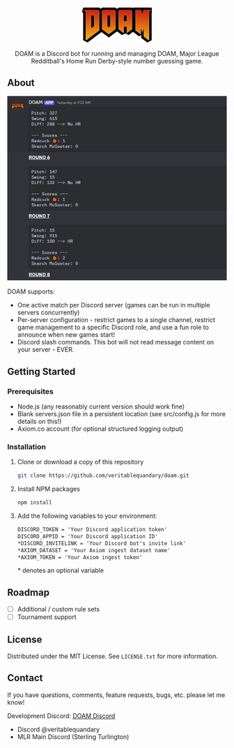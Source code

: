 <br />
<div align="center">
  <a href="https://github.com/veritablequandary/doam">
    <img src="images/doam.png" alt="Logo" width="160" height="80">
  </a>

  <p align="center">
    DOAM is a Discord bot for running and managing DOAM, Major League Redditball's Home Run Derby-style number guessing game.
  </p>
</div>

## About

<a> <img src="images/screenshot.png" alt="Logo"> </a>

DOAM supports:
- One active match per Discord server (games can be run in multiple servers concurrently)
- Per-server configuration - restrict games to a single channel, restrict game management to a specific Discord role, and use a fun role to announce when new games start!
- Discord slash commands. This bot will not read message content on your server - EVER.

## Getting Started

### Prerequisites

- Node.js (any reasonably current version should work fine)
- Blank servers.json file in a persistent location (see src/config.js for more details on this!)
- Axiom.co account (for optional structured logging output)

### Installation

1. Clone or download a copy of this repository
   ```sh
   git clone https://github.com/veritablequandary/doam.git
   ```
3. Install NPM packages
   ```sh
   npm install
   ```
4. Add the following variables to your environment:
   ```
   DISCORD_TOKEN = 'Your Discord application token'
   DISCORD_APPID = 'Your Discord application ID'
   *DISCORD_INVITELINK = 'Your Discord bot's invite link'
   *AXIOM_DATASET = 'Your Axiom ingest dataset name'
   *AXIOM_TOKEN = 'Your Axiom ingest token'

   ```
   \* denotes an optional variable

## Roadmap

- [ ] Additional / custom rule sets
- [ ] Tournament support

## License

Distributed under the MIT License. See `LICENSE.txt` for more information.

## Contact

If you have questions, comments, feature requests, bugs, etc. please let me know!

Development Discord: [DOAM Discord](https://discord.gg/invite/rWfEKbnVtx)

 - Discord @veritablequandary
 - MLR Main Discord (Sterling Turlington)